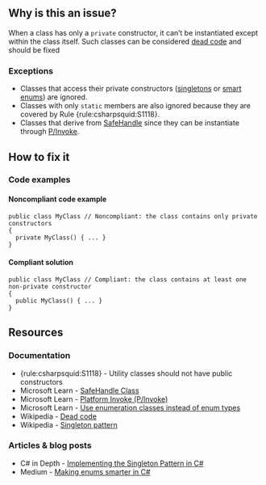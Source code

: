 ## Why is this an issue?

When a class has only a `private` constructor, it can’t be instantiated except within the class itself. Such classes can be considered
[dead code](https://en.wikipedia.org/wiki/Dead_code) and should be fixed

### Exceptions

-   Classes that access their private constructors ([singletons](https://en.wikipedia.org/wiki/Singleton_pattern) or [smart
  enums](https://learn.microsoft.com/en-us/dotnet/architecture/microservices/microservice-ddd-cqrs-patterns/enumeration-classes-over-enum-types)) are ignored.
-   Classes with only `static` members are also ignored because they are covered by Rule {rule:csharpsquid:S1118}.
-   Classes that derive from [SafeHandle](https://learn.microsoft.com/en-us/dotnet/api/system.runtime.interopservices.safehandle) since
  they can be instantiate through [P/Invoke](https://learn.microsoft.com/en-us/dotnet/standard/native-interop/pinvoke).

## How to fix it

### Code examples

#### Noncompliant code example

    public class MyClass // Noncompliant: the class contains only private constructors
    {
      private MyClass() { ... }
    }

#### Compliant solution

    public class MyClass // Compliant: the class contains at least one non-private constructor
    {
      public MyClass() { ... }
    }

## Resources

### Documentation

-   {rule:csharpsquid:S1118} - Utility classes should not have public constructors
-   Microsoft Learn - [SafeHandle Class](https://learn.microsoft.com/en-us/dotnet/api/system.runtime.interopservices.safehandle)
-   Microsoft Learn - [Platform Invoke (P/Invoke)](https://learn.microsoft.com/en-us/dotnet/standard/native-interop/pinvoke)
-   Microsoft Learn - [Use
  enumeration classes instead of enum types](https://learn.microsoft.com/en-us/dotnet/architecture/microservices/microservice-ddd-cqrs-patterns/enumeration-classes-over-enum-types)
-   Wikipedia - [Dead code](https://en.wikipedia.org/wiki/Dead_code)
-   Wikipedia - [Singleton pattern](https://en.wikipedia.org/wiki/Singleton_pattern)

### Articles & blog posts

-   C# in Depth - [Implementing the Singleton Pattern in C#](https://csharpindepth.com/articles/singleton)
-   Medium - [Making enums smarter in C#](https://medium.com/null-exception/making-enums-smarter-in-c-518108cdaa73)